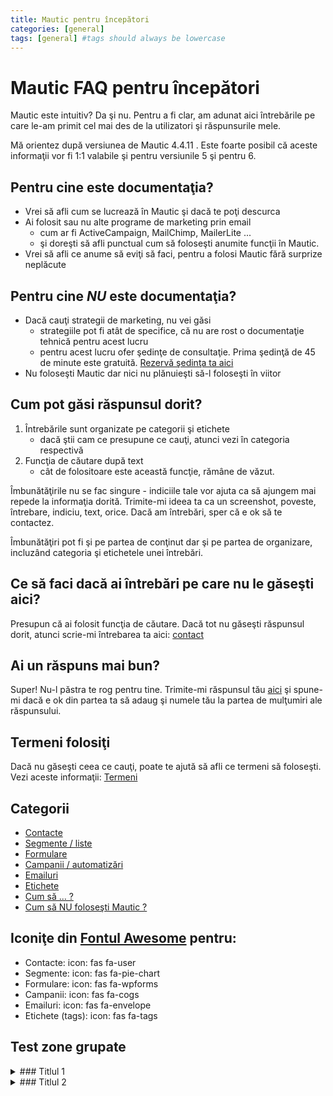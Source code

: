 ```yaml
---
title: Mautic pentru începători
categories: [general]
tags: [general] #tags should always be lowercase
---
```


# Mautic FAQ pentru începători
Mautic este intuitiv? Da şi nu. Pentru a fi clar, am adunat aici întrebările pe care le-am primit cel mai des de la utilizatori şi răspunsurile mele.

Mă orientez după versiunea de Mautic 4.4.11 . Este foarte posibil că aceste informaţii vor fi 1:1 valabile şi pentru versiunile 5 şi pentru 6.

## Pentru cine este documentaţia?
* Vrei să afli cum se lucrează în Mautic şi dacă te poţi descurca
* Ai folosit sau nu alte programe de marketing prin email
  * cum ar fi ActiveCampaign, MailChimp, MailerLite ...
  * şi doreşti să afli punctual cum să foloseşti anumite funcţii în Mautic.
* Vrei să afli ce anume să eviţi să faci, pentru a folosi Mautic fără surprize neplăcute

## Pentru cine _NU_ este documentaţia?
* Dacă cauţi strategii de marketing, nu vei găsi
  * strategiile pot fi atât de specifice, că nu are rost o documentaţie tehnică pentru acest lucru
  * pentru acest lucru ofer şedinţe de consultaţie. Prima şedinţă de 45 de minute este gratuită. [Rezervă şedinţa ta aici](https://calendly.com/ionutojicade/consultanta-gratuita-pentru-funnel-de-vanzari)
* Nu foloseşti Mautic dar nici nu plănuieşti să-l foloseşti în viitor

## Cum pot găsi răspunsul dorit?
1. Întrebările sunt organizate pe categorii şi etichete
   * dacă ştii cam ce presupune ce cauţi, atunci vezi în categoria respectivă
2. Funcţia de căutare după text
   * cât de folositoare este această funcţie, rămâne de văzut.

Îmbunătăţirile nu se fac singure - indiciile tale vor ajuta ca să ajungem mai repede la informaţia dorită. Trimite-mi ideea ta ca un screenshot, poveste, întrebare, indiciu, text, orice. Dacă am întrebări, sper că e ok să te contactez.

Îmbunătăţiri pot fi şi pe partea de conţinut dar şi pe partea de organizare, incluzând categoria şi etichetele unei întrebări.

## Ce să faci dacă ai întrebări pe care nu le găseşti aici?
Presupun că ai folosit funcţia de căutare. Dacă tot nu găseşti răspunsul dorit, atunci scrie-mi întrebarea ta aici: [contact](https://ionutojica.com/home/contact/)

## Ai un răspuns mai bun?
Super! Nu-l păstra te rog pentru tine. Trimite-mi răspunsul tău [aici](https://ionutojica.com/home/contact/) şi spune-mi dacă e ok din partea ta să adaug şi numele tău la partea de mulţumiri ale răspunsului.

## Termeni folosiţi
Dacă nu găseşti ceea ce cauţi, poate te ajută să afli ce termeni să foloseşti. Vezi aceste informaţii: [Termeni](/posts/termeni)

## Categorii
* <i class='fas fa-user'></i> [Contacte](/posts/contacte/)
* <i class='fas fa-pie-chart'></i> [Segmente / liste](/posts/segmente/)
* <i class='fas fa-wpforms'></i> [Formulare](/posts/componente-formulare/)
* <i class='fas fa-cogs'></i> [Campanii / automatizări](/posts/campanii/)
* <i class='fas fa-envelope'></i> [Emailuri](/posts/emailuri/)
* <i class='fas fa-fa-tags'></i> [Etichete](/posts/etichete/)
* [Cum să ... ?](/posts/cum-sa/)
* [Cum să NU foloseşti Mautic ?](/posts/cum-sa-nu-folosesti/)

## Iconiţe din [Fontul Awesome](https://fontawesome.com/v4/cheatsheet/) pentru:
* <i class='fas fa-user'></i> Contacte: icon: fas fa-user
* <i class='fas fa-pie-chart'></i> Segmente: icon: fas fa-pie-chart
* <i class='fas fa-wpforms'></i> Formulare: icon: fas fa-wpforms
* <i class='fas fa-cogs'></i> Campanii: icon: fas fa-cogs
* <i class='fas fa-envelope'></i> Emailuri: icon: fas fa-envelope
* <i class='fas fa-fa-tags'></i> Etichete (tags): icon: fas fa-tags

## Test zone grupate
<details><summary>
  ### Titlul 1
  </summary>
  <details><summary>
    #### Subtitlul 1.1
  </summary>
    Conţinutul 1.1
  </details>
  <details><summary>
    #### Subtitlul 1.2
  </summary>
    Conţinutul 1.2
  </details>
</details>
<details><summary>
  ### Titlul 2
  </summary>
  <details><summary>
    #### Subtitlul 2.1
  </summary>
    Conţinutul 2.1
  </details>
  <details><summary>
    #### Subtitlul 2.2
  </summary>
    Conţinutul 2.2
  </details>
</details>

